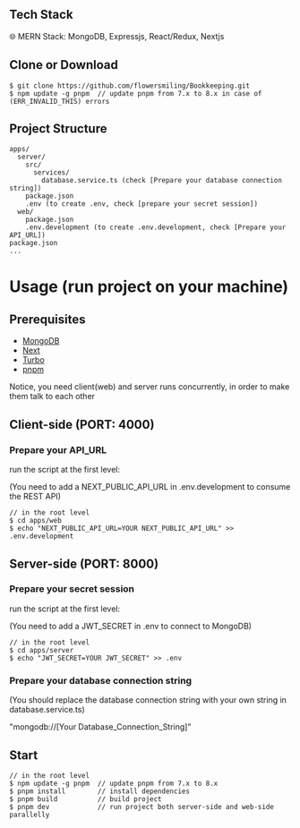 ## Tech Stack

🌐 MERN Stack: MongoDB, Expressjs, React/Redux, Nextjs

## Clone or Download
```terminal
$ git clone https://github.com/flowersmiling/Bookkeeping.git
$ npm update -g pnpm  // update pnpm from 7.x to 8.x in case of (ERR_INVALID_THIS) errors
```
## Project Structure
```terminal
apps/
  server/
    src/
      services/
        database.service.ts (check [Prepare your database connection string])
    package.json
    .env (to create .env, check [prepare your secret session])
  web/
    package.json
    .env.development (to create .env.development, check [Prepare your API_URL])
package.json
...
```

# Usage (run project on your machine)

## Prerequisites
- [MongoDB](https://github.com/mongodb/node-mongodb-native)
- [Next](https://nextjs.org) 
- [Turbo](https://turbo.build/repo)
- [pnpm](https://pnpm.io/installation)

Notice, you need client(web) and server runs concurrently, in order to make them talk to each other

## Client-side (PORT: 4000)

### Prepare your API_URL

run the script at the first level:

(You need to add a NEXT_PUBLIC_API_URL in .env.development to consume the REST API)

```terminal
// in the root level
$ cd apps/web
$ echo "NEXT_PUBLIC_API_URL=YOUR NEXT_PUBLIC_API_URL" >> .env.development
```

## Server-side (PORT: 8000)

### Prepare your secret session

run the script at the first level:

(You need to add a JWT_SECRET in .env to connect to MongoDB)

```terminal
// in the root level
$ cd apps/server
$ echo "JWT_SECRET=YOUR JWT_SECRET" >> .env
```

### Prepare your database connection string

(You should replace the database connection string with your own string in database.service.ts)

"mongodb://[Your Database_Connection_String]"

## Start

```terminal
// in the root level
$ npm update -g pnpm  // update pnpm from 7.x to 8.x
$ pnpm install        // install dependencies
$ pnpm build          // build project
$ pnpm dev            // run project both server-side and web-side parallelly 
```
    

